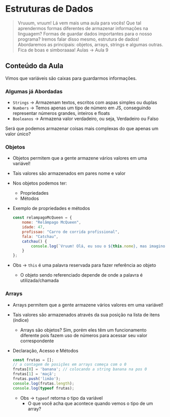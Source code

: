 # Estruturas de Dados

> Vruuum, vruum! Lá vem mais uma aula para vocês!
Que tal aprendermos formas diferentes de armazenar informações na linguagem?
Formas de guardar dados importantes para o nosso programa? Iremos falar disso mesmo, estrutura de dados!
Abordaremos as principais: objetos, arrays, strings e algumas outras.
Fica de boas e simboraaaa!
Aulas → Aula 9

## Conteúdo da Aula

Vimos que variáveis são caixas para guardarmos informações.

### Algumas já Abordadas

- `Strings` → Armazenam textos, escritos com aspas simples ou duplas
- `Numbers` → Temos apenas um tipo de número em JS, conseguindo representar números grandes, inteiros e floats
- `Booleanos` → Armazena valor verdadeiro, ou seja, Verdadeiro ou Falso

Será que podemos armazenar coisas mais complexas do que apenas um valor único?

### Objetos

- Objetos permitem que a gente armazene vários valores em uma variável!
- Tais valores são armazenados em pares nome e valor
- Nos objetos podemos ter:
    - Propriedades
    - Métodos
- Exemplo de propriedades e métodos
    
    ```javascript
    const relampagoMcQueen = {
    	nome: "Relâmpago McQueen",
    	idade: 47,
    	profissao: "Carro de corrida profissional",
    	fala: "Catchau",
    	catchau() {
    		console.log(`Vruum! Olá, eu sou o ${this.nome}, mas imagino que vocês já sabiam. ${this.fala}!`);
    	}
    };
    ```
    
- Obs → `this` é uma palavra reservada para fazer referência ao objeto
    - O objeto sendo referenciado depende de onde a palavra é utilizada/chamada

### Arrays

- Arrays permitem que a gente armazene vários valores em uma variável!
- Tais valores são armazenados através da sua posição na lista de itens (índice)
    - Arrays são objetos? Sim, porém eles têm um funcionamento diferente pois fazem uso de números para acessar seu valor correspondente
- Declaração, Acesso e Métodos
    
    ```javascript
    const frutas = [];
    // a contagem de posições em arrays começa com o 0
    frutas[0] = 'banana'; // colocando a string banana na pos 0
    frutas[1] = 'maçã';
    frutas.push('limão');
    console.log(frutas.length);
    console.log(typeof frutas);
    ```
    
    - Obs → `typeof` retorna o tipo da variável
        - O que você acha que acontece quando vemos o tipo de um array?
